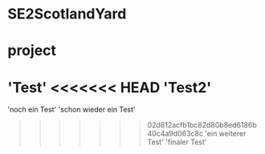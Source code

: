 # SE2ScotlandYard
# project
'Test'
<<<<<<< HEAD
'Test2'
=======
'noch ein Test'
'schon wieder ein Test'
>>>>>>> 02d812acfb1bc82d80b8ed6186b40c4a9d063c8c
'ein weiterer Test'
'finaler Test'

